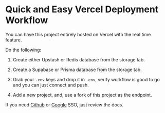 # Quick and Easy Vercel Deployment Workflow

You can have this project entirely hosted on Vercel with the real time feature.

Do the following:

1. Create either Upstash or Redis database from the storage tab.

2. Create a Supabase or Prisma database from the storage tab.

3. Grab your `.env` keys and drop it in `.env`, verify workflow is good to go and you can just connect and push.

4. Add a new project, and, use a fork of this project as the endpoint.

If you need [Github](./GITHUB.md) or [Google](./GOOGLE.md) SSO, just review the docs.
